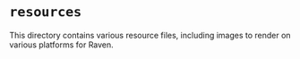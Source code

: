 # `resources`
This directory contains various resource files, including images to render on various platforms for Raven.